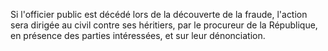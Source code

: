   
 Si l'officier public est décédé lors de la découverte de la fraude, l'action sera dirigée au civil contre ses héritiers, par le procureur de la République, en présence des parties intéressées, et sur leur dénonciation.  

  
